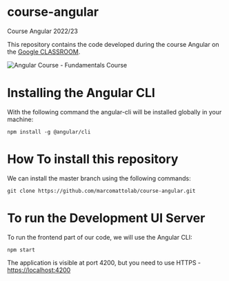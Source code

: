 # course-angular
Course Angular 2022/23

This repository contains the code developed during the course Angular on the [Google CLASSROOM](https://classroom.google.com/c/NTcwODg1MDc1NDU5?cjc=obynv4h).

![Angular Course - Fundamentals Course](https://s3-us-west-1.amazonaws.com/angular-university/course-images/security-cover-small-v2.png)


# Installing the Angular CLI

With the following command the angular-cli will be installed globally in your machine:

    npm install -g @angular/cli 

# How To install this repository

We can install the master branch using the following commands:

    git clone https://github.com/marcomattolab/course-angular.git
    
# To run the Development UI Server

To run the frontend part of our code, we will use the Angular CLI:

    npm start 

The application is visible at port 4200, but you need to use HTTPS - [https://localhost:4200](https://localhost:4200)
